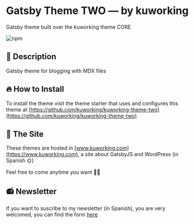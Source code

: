 # Gatsby Theme TWO — by kuworking

Gatsby theme built over the kuworking theme CORE

![npm](https://img.shields.io/npm/v/gatsby-theme-kuworking-two?style=flat-square)

## 📝 Description

Gatsby theme for blogging with MDX files

## 🔥 How to Install

To install the theme visit the theme starter that uses and configures this theme at [https://github.com/kuworking/kuworking-theme-two](https://github.com/kuworking/kuworking-theme-two)

## 🖖 The Site

These themes are hosted in [www.kuworking.com](https://www.kuworking.com), a site about GatsbyJS and WordPress (in Spanish 🌞)

Feel free to come anytime you want 🙋‍♂️

## 📻 Newsletter

If you want to suscribe to my newsletter (in Spanish), you are very welcomed, you can find the form [here](https://www.kuworking.com/list)

